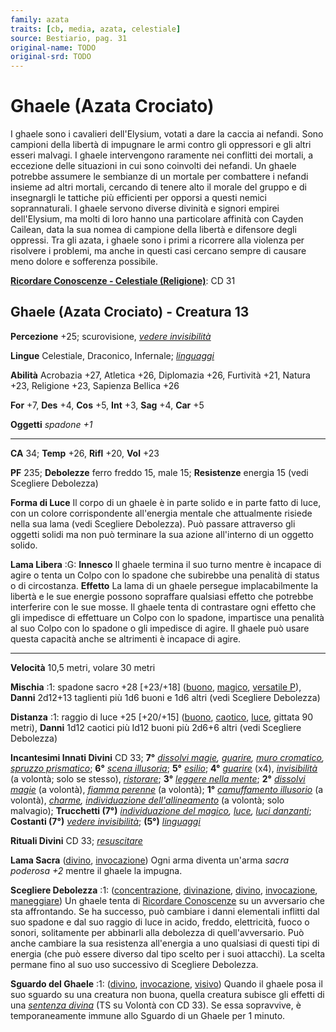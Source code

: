```yaml
---
family: azata
traits: [cb, media, azata, celestiale]
source: Bestiario, pag. 31
original-name: TODO
original-srd: TODO
---
```


# Ghaele (Azata Crociato)

I ghaele sono i cavalieri dell'Elysium, votati a dare la caccia ai nefandi. Sono
campioni della libertà di impugnare le armi contro gli oppressori e gli altri
esseri malvagi. I ghaele intervengono raramente nei conflitti dei mortali, a
eccezione delle situazioni in cui sono coinvolti dei nefandi. Un ghaele potrebbe
assumere le sembianze di un mortale per combattere i nefandi insieme ad altri
mortali, cercando di tenere alto il morale del gruppo e di insegnargli le
tattiche più efficienti per opporsi a questi nemici soprannaturali. I ghaele
servono diverse divinità e signori empirei dell'Elysium, ma molti di loro hanno
una particolare affinità con Cayden Cailean, data la sua nomea di campione della
libertà e difensore degli oppressi. Tra gli azata, i ghaele sono i primi a
ricorrere alla violenza per risolvere i problemi, ma anche in questi casi
cercano sempre di causare meno dolore e sofferenza possibile.

**[Ricordare Conoscenze - Celestiale (Religione)](/azioni/ricordare-conoscenze)**:
CD 31

## Ghaele (Azata Crociato) - Creatura 13

**Percezione** +25; scurovisione,
_[vedere invisibilità](/incantesimi/vedere-invisibilita)_

**Lingue** Celestiale, Draconico, Infernale;
_[linguaggi](/incantesimi/linguaggi)_

**Abilità** Acrobazia +27, Atletica +26, Diplomazia +26, Furtività +21, Natura
+23, Religione +23, Sapienza Bellica +26

**For** +7, **Des** +4, **Cos** +5, **Int** +3, **Sag** +4, **Car** +5

**Oggetti** _spadone +1_

---

**CA** 34; **Temp** +26, **Rifl** +20, **Vol** +23

**PF** 235; **Debolezze** ferro freddo 15, male 15; **Resistenze** energia 15
(vedi Scegliere Debolezza)

**Forma di Luce** Il corpo di un ghaele è in parte solido e in parte fatto di
luce, con un colore corrispondente all'energia mentale che attualmente risiede
nella sua lama (vedi Scegliere Debolezza). Può passare attraverso gli oggetti
solidi ma non può terminare la sua azione all'interno di un oggetto solido.

**Lama Libera** :G: **Innesco** Il ghaele termina il suo turno mentre è incapace
di agire o tenta un Colpo con lo spadone che subirebbe una penalità di status o
di circostanza. **Effetto** La lama di un ghaele persegue implacabilmente la
libertà e le sue energie possono sopraffare qualsiasi effetto che potrebbe
interferire con le sue mosse. Il ghaele tenta di contrastare ogni effetto che
gli impedisce di effettuare un Colpo con lo spadone, impartisce una penalità al
suo Colpo con lo spadone o gli impedisce di agire. Il ghaele può usare questa
capacità anche se altrimenti è incapace di agire.

---

**Velocità** 10,5 metri, volare 30 metri

**Mischia** :1: spadone sacro +28 \[+23/+18] ([buono](/tratti/buono),
[magico](/tratti/magico), [versatile P](/tratti/versatile)), **Danni** 2d12+13
taglienti più 1d6 buoni e 1d6 altri (vedi Scegliere Debolezza)

**Distanza** :1: raggio di luce +25 \[+20/+15] ([buono](/tratti/buono),
[caotico](/tratti/caotico), [luce](/tratti/luce), gittata 90 metri), **Danni**
1d12 caotici più Id12 buoni più 2d6+6 altri (vedi Scegliere Debolezza)

**Incantesimi Innati Divini** CD 33; **7°**
_[dissolvi magie](/incantesimi/dissolvi-magie), [guarire](/incantesimi/guarire),
[muro cromatico](/incantesimi/muro-cromatico),
[spruzzo prismatico](/incantesimi/spruzzo-prismatico)_; **6°**
_[scena illusoria](/incantesimi/scena-illusoria)_; **5°**
_[esilio](/incantesimi/esilio)_; **4°** _[guarire](/incantesimi/guarire)_ (x4),
_[invisibilità](/incantesimi/invisibilita)_ (a volontà; solo se stesso),
_[ristorare](/incantesimi/ristorare)_; **3°**
_[leggere nella mente](/incantesimi/leggere-nella-mente)_; **2°**
_[dissolvi magie](/incantesimi/dissolvi-magie)_ (a volontà),
_[fiamma perenne](/incantesimi/fiamma-perenne)_ (a volontà); **1°**
_[camuffamento illusorio](/incantesimi/camuffamento-illusorio)_ (a volontà),
_[charme](/incantesimi/charme),
[individuazione dell'allineamento](/incantesimi/individuazione-dellallineamento)_
(a volontà; solo malvagio); **Trucchetti (7°)**
_[individuazione del magico](/incantesimi/individuazione-del-magico),
[luce](/incantesimi/luce), [luci danzanti](/incantesimi/luci-danzanti)_;
**Costanti (7°)** _[vedere invisibilità](/incantesimi/vedere-invisibilita)_;
**(5°)** _[linguaggi](/incantesimi/linguaggi)_

**Rituali Divini** CD 33; _[resuscitare](/incantesimi/rituali)_

**Lama Sacra** ([divino](/tratti/divino), [invocazione](/tratti/invocazione))
Ogni arma diventa un'arma _sacra poderosa +2_ mentre il ghaele la impugna.

**Scegliere Debolezza** :1: ([concentrazione](/tratti/concentrazione),
[divinazione](/tratti/divinazione), [divino](/tratti/divino),
[invocazione](/tratti/invocazione), [maneggiare](/tratti/maneggiare)) Un ghaele
tenta di [Ricordare Conoscenze](/azioni/ricordare-conoscenze) su un avversario
che sta affrontando. Se ha successo, può cambiare i danni elementali inflitti
dal suo spadone e dal suo raggio di luce in acido, freddo, elettricità, fuoco o
sonori, solitamente per abbinarli alla debolezza di quell'avversario. Può anche
cambiare la sua resistenza all'energia a uno qualsiasi di questi tipi di energia
(che può essere diverso dal tipo scelto per i suoi attacchi). La scelta permane
fino al suo uso successivo di Scegliere Debolezza.

**Sguardo del Ghaele** :1: ([divino](/tratti/divino),
[invocazione](/tratti/invocazione), [visivo](/tratti/visivo)) Quando il ghaele
posa il suo sguardo su una creatura non buona, quella creatura subisce gli
effetti di una _[sentenza divina](/incantesimi/sentenza-divina)_ (TS su Volontà
con CD 33). Se essa sopravvive, è temporaneamente immune allo Sguardo di un
Ghaele per 1 minuto.
